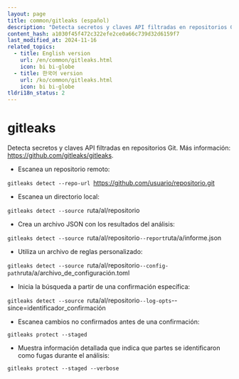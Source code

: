 ```yaml
---
layout: page
title: common/gitleaks (español)
description: "Detecta secretos y claves API filtradas en repositorios Git."
content_hash: a1030f45f472c322efe2ce0a66c739d32d6159f7
last_modified_at: 2024-11-16
related_topics:
  - title: English version
    url: /en/common/gitleaks.html
    icon: bi bi-globe
  - title: 한국어 version
    url: /ko/common/gitleaks.html
    icon: bi bi-globe
tldri18n_status: 2
---
```

# gitleaks

Detecta secretos y claves API filtradas en repositorios Git.
Más información: <https://github.com/gitleaks/gitleaks>.

- Escanea un repositorio remoto:

`gitleaks detect --repo-url `<span class="tldr-var badge badge-pill bg-dark-lm bg-white-dm text-white-lm text-dark-dm font-weight-bold">https://github.com/usuario/repositorio.git</span>

- Escanea un directorio local:

`gitleaks detect --source `<span class="tldr-var badge badge-pill bg-dark-lm bg-white-dm text-white-lm text-dark-dm font-weight-bold">ruta/al/repositorio</span>

- Crea un archivo JSON con los resultados del análisis:

`gitleaks detect --source `<span class="tldr-var badge badge-pill bg-dark-lm bg-white-dm text-white-lm text-dark-dm font-weight-bold">ruta/al/repositorio</span>` --report `<span class="tldr-var badge badge-pill bg-dark-lm bg-white-dm text-white-lm text-dark-dm font-weight-bold">ruta/a/informe.json</span>

- Utiliza un archivo de reglas personalizado:

`gitleaks detect --source `<span class="tldr-var badge badge-pill bg-dark-lm bg-white-dm text-white-lm text-dark-dm font-weight-bold">ruta/al/repositorio</span>` --config-path `<span class="tldr-var badge badge-pill bg-dark-lm bg-white-dm text-white-lm text-dark-dm font-weight-bold">ruta/a/archivo_de_configuración.toml</span>

- Inicia la búsqueda a partir de una confirmación específica:

`gitleaks detect --source `<span class="tldr-var badge badge-pill bg-dark-lm bg-white-dm text-white-lm text-dark-dm font-weight-bold">ruta/al/repositorio</span>` --log-opts `<span class="tldr-var badge badge-pill bg-dark-lm bg-white-dm text-white-lm text-dark-dm font-weight-bold">--since=identificador_confirmación</span>

- Escanea cambios no confirmados antes de una confirmación:

`gitleaks protect --staged`

- Muestra información detallada que indica que partes se identificaron como fugas durante el análisis:

`gitleaks protect --staged --verbose`
